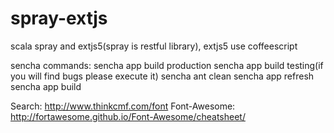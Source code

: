 spray-extjs
===========

scala spray and extjs5(spray is restful library), extjs5 use coffeescript

sencha commands:
sencha app build production
sencha app build testing(if you will find bugs please execute it)
sencha ant clean
sencha app refresh
sencha app build

Search: http://www.thinkcmf.com/font
Font-Awesome: http://fortawesome.github.io/Font-Awesome/cheatsheet/